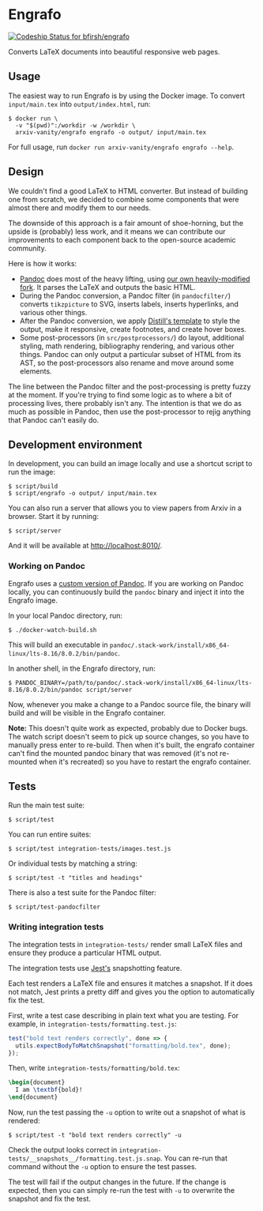 # Engrafo

[ ![Codeship Status for bfirsh/engrafo](https://app.codeship.com/projects/df36a360-5b2c-0135-2a70-66335668a83b/status?branch=master)](https://app.codeship.com/projects/237445)

Converts LaTeX documents into beautiful responsive web pages.

## Usage

The easiest way to run Engrafo is by using the Docker image. To convert `input/main.tex` into `output/index.html`, run:

    $ docker run \
      -v "$(pwd)":/workdir -w /workdir \
      arxiv-vanity/engrafo engrafo -o output/ input/main.tex

For full usage, run `docker run arxiv-vanity/engrafo engrafo --help`.

## Design

We couldn't find a good LaTeX to HTML converter. But instead of building one from scratch, we decided to combine some components that were almost there and modify them to our needs.

The downside of this approach is a fair amount of shoe-horning, but the upside is (probably) less work, and it means we can contribute our improvements to each component back to the open-source academic community.

Here is how it works:

* [Pandoc](http://pandoc.org/) does most of the heavy lifting, using [our own heavily-modified fork](https://github.com/andreasjansson/pandoc). It parses the LaTeX and outputs the basic HTML.
* During the Pandoc conversion, a Pandoc filter (in `pandocfilter/`) converts `tikzpicture` to SVG, inserts labels, inserts hyperlinks, and various other things.
* After the Pandoc conversion, we apply [Distill's template](https://github.com/distillpub/template) to style the output, make it responsive, create footnotes, and create hover boxes.
* Some post-processors (in `src/postprocessors/`) do layout, additional styling, math rendering, bibliography rendering, and various other things. Pandoc can only output a particular subset of HTML from its AST, so the post-processors also rename and move around some elements.

The line between the Pandoc filter and the post-processing is pretty fuzzy at the moment. If you're trying to find some logic as to where a bit of processing lives, there probably isn't any. The intention is that we do as much as possible in Pandoc, then use the post-processor to rejig anything that Pandoc can't easily do.

## Development environment

In development, you can build an image locally and use a shortcut script to run the image:

    $ script/build
    $ script/engrafo -o output/ input/main.tex

You can also run a server that allows you to view papers from Arxiv in a browser. Start it by running:

    $ script/server

And it will be available at [http://localhost:8010/](http://localhost:8010/).

### Working on Pandoc

Engrafo uses a [custom version of Pandoc](https://github.com/arxiv-vanity/pandoc). If you are working on Pandoc locally, you can continuously build the `pandoc` binary and inject it into the Engrafo image.

In your local Pandoc directory, run:

    $ ./docker-watch-build.sh

This will build an executable in `pandoc/.stack-work/install/x86_64-linux/lts-8.16/8.0.2/bin/pandoc`.

In another shell, in the Engrafo directory, run:

    $ PANDOC_BINARY=/path/to/pandoc/.stack-work/install/x86_64-linux/lts-8.16/8.0.2/bin/pandoc script/server

Now, whenever you make a change to a Pandoc source file, the binary will build and will be visible in the Engrafo container.

**Note:** This doesn't quite work as expected, probably due to Docker bugs. The watch script doesn't seem to pick up source changes, so you have to manually press enter to re-build. Then when it's built, the engrafo container can't find the mounted pandoc binary that was removed (it's not re-mounted when it's recreated) so you have to restart the engrafo container.

## Tests

Run the main test suite:

    $ script/test

You can run entire suites:

    $ script/test integration-tests/images.test.js

Or individual tests by matching a string:

    $ script/test -t "titles and headings"

There is also a test suite for the Pandoc filter:

    $ script/test-pandocfilter

### Writing integration tests

The integration tests in `integration-tests/` render small LaTeX files and ensure they produce a particular HTML output.

The integration tests use [Jest's](http://facebook.github.io/jest/) snapshotting feature.

Each test renders a LaTeX file and ensures it matches a snapshot. If it does not match, Jest prints a pretty diff and gives you the option to automatically fix the test.

First, write a test case describing in plain text what you are testing. For example, in `integration-tests/formatting.test.js`:

```javascript
test("bold text renders correctly", done => {
  utils.expectBodyToMatchSnapshot("formatting/bold.tex", done);
});
```

Then, write `integration-tests/formatting/bold.tex`:

```latex
\begin{document}
  I am \textbf{bold}!
\end{document}
```

Now, run the test passing the `-u` option to write out a snapshot of what is rendered:

    $ script/test -t "bold text renders correctly" -u

Check the output looks correct in `integration-tests/__snapshots__/formatting.test.js.snap`. You can re-run that command without the `-u` option to ensure the test passes.

The test will fail if the output changes in the future. If the change is expected, then you can simply re-run the test with `-u` to overwrite the snapshot and fix the test.
